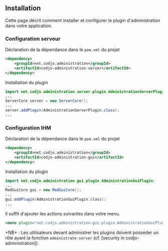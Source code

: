 ## Installation

Cette page décrit comment installer et configurer le plugin d'administration dans votre application.

### Configuration serveur

Déclaration de la dépendance dans le ```pom.xml``` du projet
```xml
<dependency>
    <groupId>net.codjo.administration</groupId>
    <artifactId>codjo-administration-server</artifactId>
</dependency>
```
Installation du plugin
```java
import net.codjo.administration.server.plugin.AdministrationServerPlugin;
...
ServerCore server = new ServerCore();
...
server.addPlugin(AdministrationServerPlugin.class);
...
```

### Configuration IHM

Déclaration de la dépendance dans le ```pom.xml``` du projet
```xml
<dependency>
    <groupId>net.codjo.administration</groupId>
    <artifactId>codjo-administration-gui</artifactId>
</dependency>
```
Installation du plugin
```java
import net.codjo.administration.gui.plugin.AdministrationGuiPlugin;
...
MadGuiCore gui = new MadGuiCore();
...
gui.addPlugin(AdministrationGuiPlugin.class);
...
```
Il suffit d'ajouter les actions suivantes dans votre menu.
```xml
<menu plugin="net.codjo.administration.gui.plugin.AdministrationGuiPlugin" actionId="AdministrationAction"/>
```
+NB+ : Les utilisateurs devant administrer les plugins doivent posséder un rôle ayant la fonction ```administrate-server``` (cf. [security in codjo-administration]).

